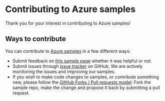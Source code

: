 # Contributing to Azure samples

Thank you for your interest in contributing to Azure samples!

## Ways to contribute

You can contribute to [Azure samples](https://github.com/Azure-Samples/aad-dotnet-browse-graph-and-manage-roles) in a few different ways:

- Submit feedback on [this sample page](https://azure.microsoft.com/documentation/samples/aad-dotnet-browse-graph-and-manage-roles/) whether it was helpful or not.  
- Submit issues through [issue tracker](https://github.com/Azure-Samples/aad-dotnet-browse-graph-and-manage-roles/issues) on GitHub. We are actively monitoring the issues and improving our samples.
- If you wish to make code changes to samples, or contribute something new, please follow the [GitHub Forks / Pull requests model](https://help.github.com/articles/fork-a-repo/): Fork the sample repo, make the change and propose it back by submitting a pull request.